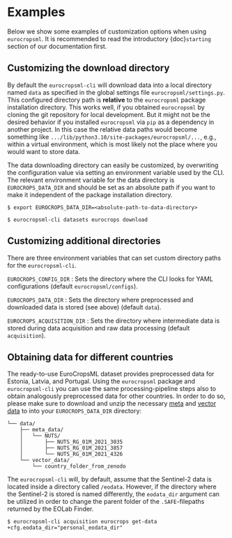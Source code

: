 # Examples

Below we show some examples of customization options when using `eurocropsml`.
It is recommended to read the introductory {doc}`starting` section of our documentation first.

## Customizing the download directory
By default the `eurocropsml-cli` will download data into a local directory named `data` as specified in the global settings file `eurocropsml/settings.py`.
This configured directory path is **relative** to the `eurocropsml` package installation directory.
This works well, if you obtained `eurocropsml` by cloning the git repository for local development.
But it might not be the desired behavior if you installed `eurocropsml` via `pip` as a dependency in another project.
In this case the relative data paths would become something like `.../lib/python3.10/site-packages/eurocropsml/...`, e.g., within a virtual environment, which is most likely not the place where you would want to store data. 

The data downloading directory can easily be customized, by overwriting the configuration value via setting an environment variable used by the CLI.
The relevant environment variable for the data directory is `EUROCROPS_DATA_DIR` and should be set as an absolute path if you want to make it independent of the package installation directory.

```console
$ export EUROCROPS_DATA_DIR=<absolute-path-to-data-directory>

$ eurocropsml-cli datasets eurocrops download
```

## Customizing additional directories

There are three environment variables that can set custom directory paths for the `eurocropsml-cli`.

 `EUROCROPS_CONFIG_DIR` 
 : Sets the directory where the CLI looks for YAML configurations (default `eurocropsml/configs`).

 `EUROCROPS_DATA_DIR` 
 : Sets the directory where preprocessed and downloaded data is stored (see above) (default `data`).

 `EUROCROPS_ACQUISITION_DIR`
 : Sets the directory where intermediate data is stored during data acquisition and raw data processing (default `acquisition`).

## Obtaining data for different countries

The ready-to-use EuroCropsML dataset provides preprocessed data for Estonia, Latvia, and Portugal.
Using the `eurocropsml` package and `eurocropsml-cli` you can use the same processing-pipeline steps also to obtain analogously preprocessed data for other countries. In order to do so, please make sure to download and unzip the necessary [meta](https://ec.europa.eu/eurostat/de/web/gisco/geodata/reference-data/administrative-units-statistical-units/nuts) and [vector data](https://zenodo.org/records/10118572) to into your `EUROCROPS_DATA_DIR` directory:
```console
└── data/
    ├── meta_data/
    │   └── NUTS/
    │       ├── NUTS_RG_01M_2021_3035
    │       ├── NUTS_RG_01M_2021_3857
    │       └── NUTS_RG_01M_2021_4326
    └── vector_data/
        └── country_folder_from_zenodo
```


The `eurocropsml-cli` will, by default, assume that the Sentinel-2 data is located inside a directory called `/eodata`. However, if the directory where the Sentinel-2 is stored is named differently, the `eodata_dir` argument can be utilized in order to change the parent folder of the `.SAFE`-filepaths returned by the EOLab Finder.

```console
$ eurocropsml-cli acquisition eurocrops get-data +cfg.eodata_dir="personal_eodata_dir"
```
